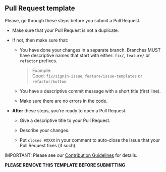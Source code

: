 ## Pull Request template

Please, go through these steps before you submit a Pull Request.

-   Make sure that your Pull Request is not a duplicate.

-   If not, then make sure that:

    -   You have done your changes in a separate branch.
        Branches MUST have descriptive names that start with either:
        `fix/`, `feature/` or `refactor` prefixes.

        > Example:<br>
        > Good: `fix/signin-issue`, `feature/issue-templates` or `refactor/button`.

    -   You have a descriptive commit message with a short title (first line).

    -   Make sure there are no errors in the code.

-   **After** these steps, you're ready to open a Pull Request.

    -   Give a descriptive title to your Pull Request.

    -   Describe your changes.

    -   Put `closes #XXXX` in your comment to auto-close
        the issue that your Pull Request fixes (if such).

IMPORTANT: Please see our [Contribution Guidelines](../CONTRIBUTING) for details.

**PLEASE REMOVE THIS TEMPLATE BEFORE SUBMITTING**
